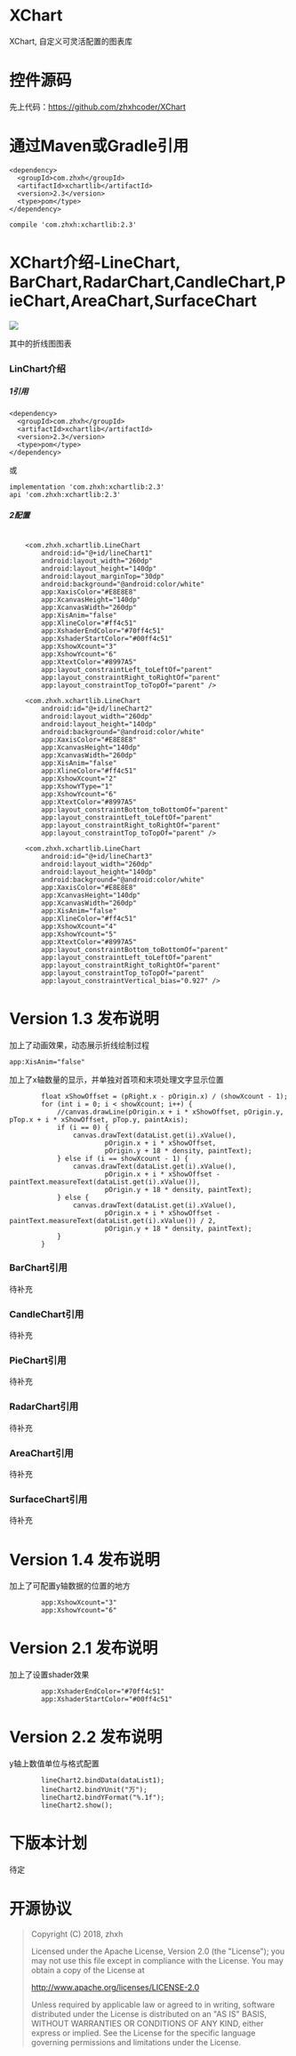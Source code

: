 # XChart
XChart, 自定义可灵活配置的图表库


# 控件源码
先上代码：https://github.com/zhxhcoder/XChart

# 通过Maven或Gradle引用
~~~
<dependency>
  <groupId>com.zhxh</groupId>
  <artifactId>xchartlib</artifactId>
  <version>2.3</version>
  <type>pom</type>
</dependency>
~~~

~~~
compile 'com.zhxh:xchartlib:2.3'
~~~

# XChart介绍-LineChart, BarChart,RadarChart,CandleChart,PieChart,AreaChart,SurfaceChart

![](https://github.com/zhxhcoder/XChart/blob/master/screenshots/linechart.png)

其中的折线图图表


### LinChart介绍

##### 1引用
~~~
<dependency>
  <groupId>com.zhxh</groupId>
  <artifactId>xchartlib</artifactId>
  <version>2.3</version>
  <type>pom</type>
</dependency>
~~~
或
~~~
implementation 'com.zhxh:xchartlib:2.3'
api 'com.zhxh:xchartlib:2.3'
~~~

##### 2配置
~~~

    <com.zhxh.xchartlib.LineChart
        android:id="@+id/lineChart1"
        android:layout_width="260dp"
        android:layout_height="140dp"
        android:layout_marginTop="30dp"
        android:background="@android:color/white"
        app:XaxisColor="#E8E8E8"
        app:XcanvasHeight="140dp"
        app:XcanvasWidth="260dp"
        app:XisAnim="false"
        app:XlineColor="#ff4c51"
        app:XshaderEndColor="#70ff4c51"
        app:XshaderStartColor="#00ff4c51"
        app:XshowXcount="3"
        app:XshowYcount="6"
        app:XtextColor="#8997A5"
        app:layout_constraintLeft_toLeftOf="parent"
        app:layout_constraintRight_toRightOf="parent"
        app:layout_constraintTop_toTopOf="parent" />

    <com.zhxh.xchartlib.LineChart
        android:id="@+id/lineChart2"
        android:layout_width="260dp"
        android:layout_height="140dp"
        android:background="@android:color/white"
        app:XaxisColor="#E8E8E8"
        app:XcanvasHeight="140dp"
        app:XcanvasWidth="260dp"
        app:XisAnim="false"
        app:XlineColor="#ff4c51"
        app:XshowXcount="2"
        app:XshowYType="1"
        app:XshowYcount="6"
        app:XtextColor="#8997A5"
        app:layout_constraintBottom_toBottomOf="parent"
        app:layout_constraintLeft_toLeftOf="parent"
        app:layout_constraintRight_toRightOf="parent"
        app:layout_constraintTop_toTopOf="parent" />

    <com.zhxh.xchartlib.LineChart
        android:id="@+id/lineChart3"
        android:layout_width="260dp"
        android:layout_height="140dp"
        android:background="@android:color/white"
        app:XaxisColor="#E8E8E8"
        app:XcanvasHeight="140dp"
        app:XcanvasWidth="260dp"
        app:XisAnim="false"
        app:XlineColor="#ff4c51"
        app:XshowXcount="4"
        app:XshowYcount="5"
        app:XtextColor="#8997A5"
        app:layout_constraintBottom_toBottomOf="parent"
        app:layout_constraintLeft_toLeftOf="parent"
        app:layout_constraintRight_toRightOf="parent"
        app:layout_constraintTop_toTopOf="parent"
        app:layout_constraintVertical_bias="0.927" />

~~~

# Version 1.3 发布说明

加上了动画效果，动态展示折线绘制过程

~~~
app:XisAnim="false"
~~~

加上了x轴数量的显示，并单独对首项和末项处理文字显示位置

~~~
        float xShowOffset = (pRight.x - pOrigin.x) / (showXcount - 1);
        for (int i = 0; i < showXcount; i++) {
            //canvas.drawLine(pOrigin.x + i * xShowOffset, pOrigin.y, pTop.x + i * xShowOffset, pTop.y, paintAxis);
            if (i == 0) {
                canvas.drawText(dataList.get(i).xValue(),
                        pOrigin.x + i * xShowOffset,
                        pOrigin.y + 18 * density, paintText);
            } else if (i == showXcount - 1) {
                canvas.drawText(dataList.get(i).xValue(),
                        pOrigin.x + i * xShowOffset - paintText.measureText(dataList.get(i).xValue()),
                        pOrigin.y + 18 * density, paintText);
            } else {
                canvas.drawText(dataList.get(i).xValue(),
                        pOrigin.x + i * xShowOffset - paintText.measureText(dataList.get(i).xValue()) / 2,
                        pOrigin.y + 18 * density, paintText);
            }
        }
~~~
### BarChart引用
待补充

### CandleChart引用
待补充

### PieChart引用
待补充

### RadarChart引用
待补充

### AreaChart引用
待补充

### SurfaceChart引用
待补充

# Version 1.4 发布说明

加上了可配置y轴数据的位置的地方

~~~
        app:XshowXcount="3"
        app:XshowYcount="6"
~~~

# Version 2.1 发布说明

加上了设置shader效果

~~~
        app:XshaderEndColor="#70ff4c51"
        app:XshaderStartColor="#00ff4c51"
~~~
# Version 2.2 发布说明

y轴上数值单位与格式配置

~~~
        lineChart2.bindData(dataList1);
        lineChart2.bindYUnit("万");
        lineChart2.bindYFormat("%.1f");
        lineChart2.show();
~~~

# 下版本计划

待定




# 开源协议

 > Copyright (C) 2018, zhxh
 >
 > Licensed under the Apache License, Version 2.0 (the "License");
 > you may not use this file except in compliance with the License.
 > You may obtain a copy of the License at
 >
 > http://www.apache.org/licenses/LICENSE-2.0
 >
 > Unless required by applicable law or agreed to in writing, software
 > distributed under the License is distributed on an "AS IS" BASIS,
 > WITHOUT WARRANTIES OR CONDITIONS OF ANY KIND, either express or implied.
 > See the License for the specific language governing permissions and
 > limitations under the License.

